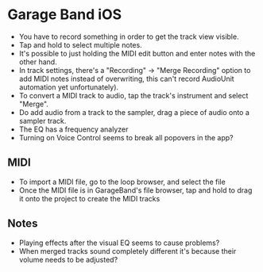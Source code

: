 # Garage Band iOS

- You have to record something in order to get the track view visible.
- Tap and hold to select multiple notes.
- It's possible to just holding the MIDI edit button and enter notes with the other hand.
- In track settings, there's a "Recording" -> "Merge Recording" option to add MIDI notes instead of overwriting, this can't record AudioUnit automation yet unfortunately).
- To convert a MIDI track to audio, tap the track's instrument and select "Merge".
- Do add audio from a track to the sampler, drag a piece of audio onto a sampler track.
- The EQ has a frequency analyzer
- Turning on Voice Control seems to break all popovers in the app?

## MIDI

- To import a MIDI file, go to the loop browser, and select the file
- Once the MIDI file is in GarageBand's file browser, tap and hold to drag it onto the project to create the MIDI tracks

## Notes

- Playing effects after the visual EQ seems to cause problems?
- When merged tracks sound completely different it's because their volume needs to be adjusted?
